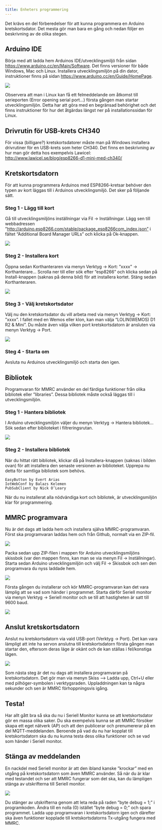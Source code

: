 ```yaml
---
title: Enheters programmering
---
```

Det krävs en del förberedelser för att kunna programmera en Arduino kretskortsdator. Det mesta gör man bara en gång och nedan följer en beskrivning av de olika stegen.

## Arduino IDE
Börja med att ladda hem Arduinos IDE/utvecklingsmiljö från sidan https://www.arduino.cc/en/Main/Software. Det finns versioner för både Windows, Mac och Linux. Installera utvecklingsmiljön på din dator, instruktioner finns på sidan https://www.arduino.cc/en/Guide/HomePage.

![](../../img/mmrc-sw01.png)

Observera att man i Linux kan få ett felmeddelande om åtkomst till serieporten (Error opening serial port…) första gången man startar utvecklingsmiljön. Detta har att göra med en begränsad behörighet och det finns instruktioner för hur det åtgärdas längst ner på installationssidan för Linux.


## Drivrutin för USB-krets CH340
För vissa (billigare?) kretskortsdatorer måste man på Windows installera drivrutiner för en USB-krets som heter CH340. Det finns en beskrivning av hur man gör detta hos exempelvis Lawicel: http://www.lawicel.se/blog/esp8266-d1-mini-med-ch340/


## Kretskortsdatorn
För att kunna programmera Arduinos med ESP8266-kretsar behöver den typen av kort läggas till i Arduinos utvecklingsmiljö. Det sker på följande sätt.

### Steg 1 - Lägg till kort
Gå till utvecklingsmiljöns inställningar via Fil -> Inställningar. Lägg sen till webbadressen ”http://arduino.esp8266.com/stable/package_esp8266com_index.json” i fältet “Additional Board Manager URLs” och klicka på Ok-knappen.

![](../../img/mmrc-sw02.png)

### Steg 2 - Installera kort
Öppna sedan Korthanteraren via menyn Verktyg -> Kort: ”xxxx” -> Korthanterare… Scrolla ner till eller sök efter “esp8266” och klicka sedan på Install-knappen (saknas på denna bild) för att installera kortet. Stäng sedan Korthanteraren.

![](../../img/mmrc-sw03.png)

### Steg 3 - Välj kretskortsdator
Välj nu den kretskortsdator du vill arbeta med via menyn Verktyg -> Kort: ”xxxx”. I fallet med en Wemos eller klon, kan man välja “LOLIN(WEMOS) D1 R2 & Mini”. Du måste även välja vilken port kretskortsdatorn är ansluten via menyn Verktyg -> Port.

![](../../img/mmrc-sw04.png)

### Steg 4 - Starta om
Avsluta nu Arduinos utvecklingsmiljö och starta den igen.


## Bibliotek

Programvaran för MMRC använder en del färdiga funktioner från olika bibliotek eller ”libraries”. Dessa bibliotek måste också läggas till i utvecklingsmiljön.

### Steg 1 - Hantera bibliotek
I Arduino utvecklingsmiljön väljer du menyn Verktyg -> Hantera bibliotek… Sök sedan efter biblioteket i filtreringsrutan.

![](../../img/mmrc-sw05.png)

### Steg 2 - Installera bibliotek
När du hittat rätt bibliotek, klickar då på Installera-knappen (saknas i bilden ovan) för att installera den senaste versionen av biblioteket. Upprepa nu detta för samtliga bibliotek som behövs.

    EasyButton by Evert Arias
    IotWebConf by Balazs Kelemen
    PubSubClient by Nick O’Leary

När du nu installerat alla nödvändiga kort och bibliotek, är utvecklingsmiljön klar för programmering.


## MMRC programvara
Nu är det dags att ladda hem och installera själva MMRC-programvaran. Först ska programvaran laddas hem och från Github, normalt via en ZIP-fil.

![](../../img/mmrc-sw06.png)

Packa sedan upp ZIP-filen i mappen för Arduino utvecklingsmiljöns skissbok (var den mappen finns, kan man se via menyn Fil -> Inställningar). Starta sedan Arduino utvecklingsmiljön och välj Fil -> Skissbok och sen den programvara du nyss laddade hem.

![](../../img/mmrc-sw08.png)

Första gången du installerar och kör MMRC-programvaran kan det vara lämplig att se vad som händer i programmet. Starta därför Seriell monitor via menyn Verktyg -> Seriell monitor och se till att hastigheten är satt till 9600 baud.

![](../../img/mmrc-sw09.png)


## Anslut kretskortsdatorn
Anslut nu kretskortsdatorn via vald USB-port (Verktyg -> Port). Det kan vara lämpligt att inte ha servon anslutna till kretskortsdatorn första gången man startar den, eftersom deras läge är okänt och de kan ställas i fel/konstiga lägen.

![](../../img/mmrc-sw11.png)

Som nästa steg är det nu dags att installera programvaran på kretskortsdatorn. Det gör man via menyn Skiss –> Ladda upp, Ctrl+U eller med pilhöger-symbolen i verktygsraden. Uppladdningen kan ta några sekunder och sen är MMRC förhoppningsvis igång.


## Testa!
Har allt gått bra så ska du nu i Seriell Monitor kunna se att kretskortsdator gör en massa olika saker. Du ska exempelvis kunna se att MMRC försöker skapa ett eget nätverk (AP) och att den publicerar och prenumererar på en del MQTT-meddelanden. Beroende på vad du nu har kopplat till kretskortsdatorn ska du nu kunna testa dess olika funktioner och se vad som händer i Seriell monitor.


## Stänga av meddelanden
En nackdel med Seriell monitor är att den ibland kanske ”krockar” med en utgång på kretskortsdatorn som även MMRC använder. Så när du är klar med testandet och ser att MMRC fungerar som det ska, kan du lämpligen stänga av utskrifterna till Seriell monitor.

![](../../img/mmrc-sw10.png)

Du stänger av utskrifterna genom att leta reda på raden ”byte debug = 1;” i programkoden. Ändra till en nolla (0) istället ”byte debug = 0;” och spara programmet. Ladda upp programvaran i kretskortsdatorn igen och därefter ska även funktioner kopplade till kretskortsdatorns Tx-utgång fungera med MMRC.
